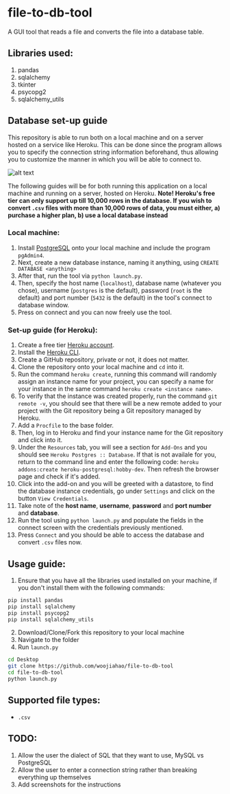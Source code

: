 # file-to-db-tool
A GUI tool that reads a file and converts the file into a database table.

## Libraries used:
1. pandas
2. sqlalchemy
3. tkinter
4. psycopg2
5. sqlalchemy_utils

## Database set-up guide 
This repository is able to run both on a local machine and on a server hosted on a service like Heroku. This can be done since the program allows you to specify the connection string information beforehand, thus allowing you to customize the manner in which you will be able to connect to.

![alt text](https://github.com/woojiahao/file-to-db-tool/blob/master/screenshots/connect_db.PNG "Connection Screen")

The following guides will be for both running this application on a local machine and running on a server, hosted on Heroku.
**Note! Heroku's free tier can only support up till 10,000 rows in the database. If you wish to convert `.csv` files with more than 10,000 rows of data, you must either, a) purchase a higher plan, b) use a local database instead**

### Local machine:
1. Install [PostgreSQL](https://www.postgresql.org/download/windows/) onto your local machine and include the program `pgAdmin4`.
2. Next, create a new database instance, naming it anything, using `CREATE DATABASE <anything>`
3. After that, run the tool via `python launch.py`.
4. Then, specify the host name (`localhost`), database name (whatever you chose), username (`postgres` is the default), password (`root` is the default) and port number (`5432` is the default) in the tool's connect to database window.
5. Press on connect and you can now freely use the tool.

### Set-up guide (for Heroku):
1. Create a free tier [Heroku account](https://signup.heroku.com/?c=70130000001x9jFAAQ).
2. Install the [Heroku CLI](https://devcenter.heroku.com/articles/heroku-cli).
3. Create a GitHub repository, private or not, it does not matter. 
4. Clone the repository onto your local machine and `cd` into it.
5. Run the command `heroku create`, running this command will randomly assign an instance name for your project, you can specify a name for your instance in the same command `heroku create <instance name>`.
6. To verify that the instance was created properly, run the command `git remote -v`, you should see that there will be a new remote added to your project with the Git repository being a Git repository managed by Heroku.
7. Add a `Procfile` to the base folder.
8. Then, log in to Heroku and find your instance name for the Git repository and click into it. 
9. Under the `Resources` tab, you will see a section for `Add-Ons` and you should see `Heroku Postgres :: Database`. If that is not availale for you, return to the command line and enter the following code: `heroku addons:create heroku-postgresql:hobby-dev`. Then refresh the browser page and check if it's added.
10. Click into the add-on and you will be greeted with a datastore, to find the database instance credentials, go under `Settings` and click on the button `View Credentials`.
11. Take note of the **host name**, **username**, **password** and **port number** and **database**.
15. Run the tool using `python launch.py` and populate the fields in the connect screen with the credentials previously mentioned.
16. Press `Connect` and you should be able to access the database and convert `.csv` files now.

## Usage guide:
1. Ensure that you have all the libraries used installed on your machine, if you don't install them with the following commands:
```bash
pip install pandas
pip install sqlalchemy
pip install psycopg2
pip install sqlalchemy_utils
```
2. Download/Clone/Fork this repository to your local machine
3. Navigate to the folder
4. Run `launch.py`
```bash
cd Desktop
git clone https://github.com/woojiahao/file-to-db-tool
cd file-to-db-tool
python launch.py
```

## Supported file types:
* `.csv`

## TODO:
1. Allow the user the dialect of SQL that they want to use, MySQL vs PostgreSQL
2. Allow the user to enter a connection string rather than breaking everything up themselves
3. Add screenshots for the instructions